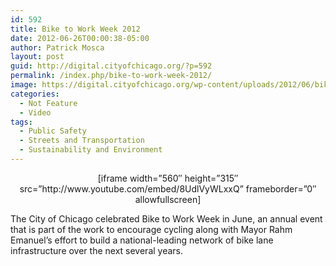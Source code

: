 ```yaml
---
id: 592
title: Bike to Work Week 2012
date: 2012-06-26T00:00:38-05:00
author: Patrick Mosca
layout: post
guid: http://digital.cityofchicago.org/?p=592
permalink: /index.php/bike-to-work-week-2012/
image: https://digital.cityofchicago.org/wp-content/uploads/2012/06/bike-to-work-thumb.jpg
categories:
  - Not Feature
  - Video
tags:
  - Public Safety
  - Streets and Transportation
  - Sustainability and Environment
---
```

<p style="text-align: center;">
  [iframe width=&#8221;560&#8243; height=&#8221;315&#8243; src=&#8221;http://www.youtube.com/embed/8UdlVyWLxxQ&#8221; frameborder=&#8221;0&#8243; allowfullscreen]
</p>

The City of Chicago celebrated Bike to Work Week in June, an annual event that is part of the work to encourage cycling along with Mayor Rahm Emanuel&#8217;s effort to build a national-leading network of bike lane infrastructure over the next several years.